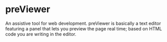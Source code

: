 # preViewer
An assistive tool for web development. preViewer is basically a text editor featuring a panel that lets you preview the page real time; based on HTML code you are writing in the editor. 
